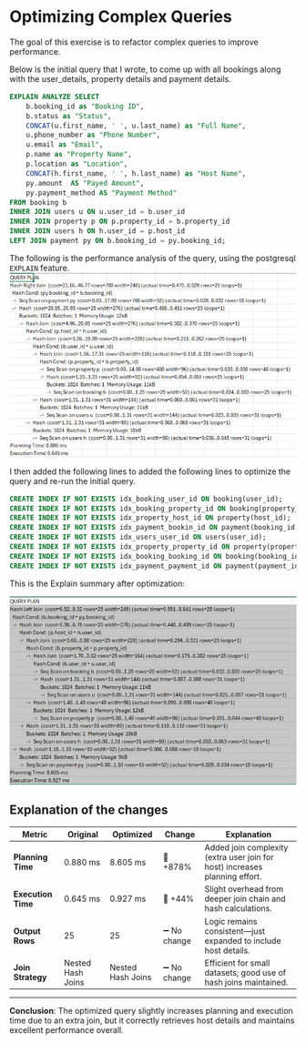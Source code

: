 # Optimizing Complex Queries

The goal of this exercise is to refactor complex queries to improve performance. 

Below is the initial query that I wrote, to come up with all bookings along with the user_details, property details and payment details.

```sql
EXPLAIN ANALYZE SELECT 
	b.booking_id as "Booking ID",
	b.status as "Status",
	CONCAT(u.first_name, ' ', u.last_name) as "Full Name",
	u.phone_number as "Phone Number",
	u.email as "Email",
	p.name as "Property Name",
	p.location as "Location",
	CONCAT(h.first_name, ' ', h.last_name) as "Host Name",
	py.amount  AS "Payed Amount",
	py.payment_method AS "Payment Method"
FROM booking b
INNER JOIN users u ON u.user_id = b.user_id
INNER JOIN property p ON p.property_id = b.property_id
INNER JOIN users h ON h.user_id = p.host_id
LEFT JOIN payment py ON b.booking_id = py.booking_id;

```

The following is the performance analysis of the query, using the postgresql `EXPLAIN` feature.
![Analysis before optimization](complex_query_before_optimization.png)

I then added the following lines to added the following lines to optimize the query and re-run the initial query.

```sql
CREATE INDEX IF NOT EXISTS idx_booking_user_id ON booking(user_id);
CREATE INDEX IF NOT EXISTS idx_booking_property_id ON booking(property_id);
CREATE INDEX IF NOT EXISTS idx_property_host_id ON property(host_id);
CREATE INDEX IF NOT EXISTS idx_payment_bookin_id ON payment(booking_id);
CREATE INDEX IF NOT EXISTS idx_users_user_id ON users(user_id);
CREATE INDEX IF NOT EXISTS idx_property_property_id ON property(property_id);
CREATE INDEX IF NOT EXISTS idx_booking_booking_id ON booking(booking_id);
CREATE INDEX IF NOT EXISTS idx_payment_payment_id ON payment(payment_id);

```

This is the Explain summary after optimization:

![complex_query_after_optimization](complex_query_after_optimization.png)

## Explanation of the changes


| Metric             | Original          | Optimized         | Change      | Explanation                                                                 |
| ------------------ | ----------------- | ----------------- | ----------- | --------------------------------------------------------------------------- |
| **Planning Time**  | 0.880 ms          | 8.605 ms          | 🔼 +878%    | Added join complexity (extra user join for host) increases planning effort. |
| **Execution Time** | 0.645 ms          | 0.927 ms          | 🔼 +44%     | Slight overhead from deeper join chain and hash calculations.               |
| **Output Rows**    | 25                | 25                | ➖ No change | Logic remains consistent—just expanded to include host details.             |
| **Join Strategy**  | Nested Hash Joins | Nested Hash Joins | ➖ No change | Efficient for small datasets; good use of hash joins maintained.            |

---

**Conclusion**:
The optimized query slightly increases planning and execution time due to an extra join, but it correctly retrieves host details and maintains excellent performance overall.





